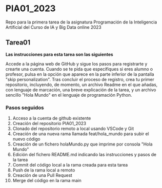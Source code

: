 # PIA01_2023
Repo para la primera tarea de la asignatura Programación de la Inteligencia Artificial del Curso de IA y Big Data online 2023

## Tarea01
**Las instrucciones para esta tarea son las siguientes**

Accede a la página web de GitHub y sigue los pasos para registrarte y crearte una cuenta. Cuando se te pida que especifiques si eres alumno o profesor, pulsa en la opción que aparece en la parte inferior de la pantalla "skip personalization". Tras concluir el proceso de registro, crea tu primer repositorio, incluyendo, de momento, un archivo Readme en el que añadas, con lenguaje de marcación, una breve explicación de la tarea, y un archivo sencillo "Hola Mundo" en el lenguaje de programación Python. 

### Pasos seguidos

1. Acceso a la cuenta de github existente
2. Creación del repositorio PIA01_2023
3. Clonado del repositorio remoto a local usando VSCode y Git
4. Creación de una nueva rama llamada feat/hola_mundo para subir el nuevo código
5. Creación de un fichero holaMundo.py que imprime por consola "Hola Mundo"
6. Edición del fichero README.md indicando las instrucciones y pasos de la tarea
7. Commit del código local a la rama creada para esta tarea
8. Push de la rama local a remoto
9. Creación de una Pull Request
10. Merge del código en la rama main
